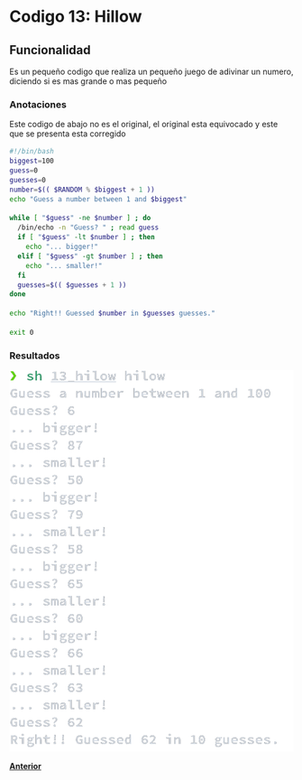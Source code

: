 # Codigo 13: Hillow

## Funcionalidad
Es un pequeño codigo que realiza un pequeño juego de adivinar un numero, diciendo si es mas grande o mas pequeño

### **Anotaciones**
Este codigo de abajo no es el original, el original esta equivocado y este que se presenta esta corregido

```bash
#!/bin/bash
biggest=100                   
guess=0                       
guesses=0                    
number=$(( $RANDOM % $biggest + 1 ))    
echo "Guess a number between 1 and $biggest"

while [ "$guess" -ne $number ] ; do
  /bin/echo -n "Guess? " ; read guess
  if [ "$guess" -lt $number ] ; then
    echo "... bigger!"
  elif [ "$guess" -gt $number ] ; then
    echo "... smaller!"
  fi
  guesses=$(( $guesses + 1 ))
done

echo "Right!! Guessed $number in $guesses guesses."

exit 0


```
### **Resultados**

![](https://github.com/SPM-UPVictoria/test-git-itsHaydo/blob/main/capturas/capturas/13.png)

**[Anterior](https://github.com/SPM-UPVictoria/test-git-itsHaydo)**
